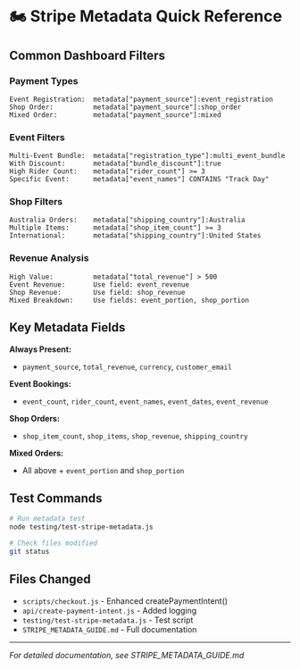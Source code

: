 # 🏍️ Stripe Metadata Quick Reference

## Common Dashboard Filters

### Payment Types
```
Event Registration:  metadata["payment_source"]:event_registration
Shop Order:          metadata["payment_source"]:shop_order  
Mixed Order:         metadata["payment_source"]:mixed
```

### Event Filters
```
Multi-Event Bundle:  metadata["registration_type"]:multi_event_bundle
With Discount:       metadata["bundle_discount"]:true
High Rider Count:    metadata["rider_count"] >= 3
Specific Event:      metadata["event_names"] CONTAINS "Track Day"
```

### Shop Filters
```
Australia Orders:    metadata["shipping_country"]:Australia
Multiple Items:      metadata["shop_item_count"] >= 3
International:       metadata["shipping_country"]:United States
```

### Revenue Analysis
```
High Value:          metadata["total_revenue"] > 500
Event Revenue:       Use field: event_revenue
Shop Revenue:        Use field: shop_revenue
Mixed Breakdown:     Use fields: event_portion, shop_portion
```

## Key Metadata Fields

**Always Present:**
- `payment_source`, `total_revenue`, `currency`, `customer_email`

**Event Bookings:**
- `event_count`, `rider_count`, `event_names`, `event_dates`, `event_revenue`

**Shop Orders:**
- `shop_item_count`, `shop_items`, `shop_revenue`, `shipping_country`

**Mixed Orders:**
- All above + `event_portion` and `shop_portion`

## Test Commands

```bash
# Run metadata test
node testing/test-stripe-metadata.js

# Check files modified
git status
```

## Files Changed
- `scripts/checkout.js` - Enhanced createPaymentIntent()
- `api/create-payment-intent.js` - Added logging
- `testing/test-stripe-metadata.js` - Test script
- `STRIPE_METADATA_GUIDE.md` - Full documentation

---
*For detailed documentation, see STRIPE_METADATA_GUIDE.md*
